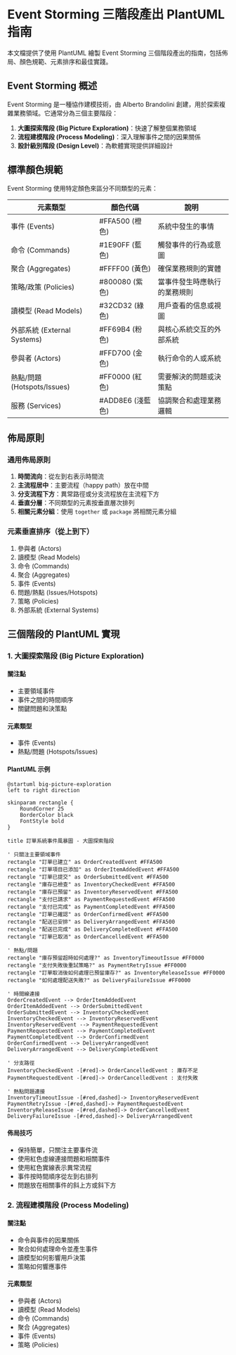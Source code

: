 # Event Storming 三階段產出 PlantUML 指南

本文檔提供了使用 PlantUML 繪製 Event Storming 三個階段產出的指南，包括佈局、顏色規範、元素排序和最佳實踐。

## Event Storming 概述

Event Storming 是一種協作建模技術，由 Alberto Brandolini 創建，用於探索複雜業務領域。它通常分為三個主要階段：

1. **大圖探索階段 (Big Picture Exploration)**：快速了解整個業務領域
2. **流程建模階段 (Process Modeling)**：深入理解事件之間的因果關係
3. **設計級別階段 (Design Level)**：為軟體實現提供詳細設計

## 標準顏色規範

Event Storming 使用特定顏色來區分不同類型的元素：

| 元素類型 | 顏色代碼 | 說明 |
|---------|---------|------|
| 事件 (Events) | #FFA500 (橙色) | 系統中發生的事情 |
| 命令 (Commands) | #1E90FF (藍色) | 觸發事件的行為或意圖 |
| 聚合 (Aggregates) | #FFFF00 (黃色) | 確保業務規則的實體 |
| 策略/政策 (Policies) | #800080 (紫色) | 當事件發生時應執行的業務規則 |
| 讀模型 (Read Models) | #32CD32 (綠色) | 用戶查看的信息或視圖 |
| 外部系統 (External Systems) | #FF69B4 (粉色) | 與核心系統交互的外部系統 |
| 參與者 (Actors) | #FFD700 (金色) | 執行命令的人或系統 |
| 熱點/問題 (Hotspots/Issues) | #FF0000 (紅色) | 需要解決的問題或決策點 |
| 服務 (Services) | #ADD8E6 (淺藍色) | 協調聚合和處理業務邏輯 |

## 佈局原則

### 通用佈局原則

1. **時間流向**：從左到右表示時間流
2. **主流程居中**：主要流程（happy path）放在中間
3. **分支流程下方**：異常路徑或分支流程放在主流程下方
4. **垂直分層**：不同類型的元素按垂直層次排列
5. **相關元素分組**：使用 `together` 或 `package` 將相關元素分組

### 元素垂直排序（從上到下）

1. 參與者 (Actors)
2. 讀模型 (Read Models)
3. 命令 (Commands)
4. 聚合 (Aggregates)
5. 事件 (Events)
6. 問題/熱點 (Issues/Hotspots)
7. 策略 (Policies)
8. 外部系統 (External Systems)

## 三個階段的 PlantUML 實現

### 1. 大圖探索階段 (Big Picture Exploration)

#### 關注點
- 主要領域事件
- 事件之間的時間順序
- 關鍵問題和決策點

#### 元素類型
- 事件 (Events)
- 熱點/問題 (Hotspots/Issues)

#### PlantUML 示例
```puml
@startuml big-picture-exploration
left to right direction

skinparam rectangle {
    RoundCorner 25
    BorderColor black
    FontStyle bold
}

title 訂單系統事件風暴圖 - 大圖探索階段

' 只關注主要領域事件
rectangle "訂單已建立" as OrderCreatedEvent #FFA500
rectangle "訂單項目已添加" as OrderItemAddedEvent #FFA500
rectangle "訂單已提交" as OrderSubmittedEvent #FFA500
rectangle "庫存已檢查" as InventoryCheckedEvent #FFA500
rectangle "庫存已預留" as InventoryReservedEvent #FFA500
rectangle "支付已請求" as PaymentRequestedEvent #FFA500
rectangle "支付已完成" as PaymentCompletedEvent #FFA500
rectangle "訂單已確認" as OrderConfirmedEvent #FFA500
rectangle "配送已安排" as DeliveryArrangedEvent #FFA500
rectangle "配送已完成" as DeliveryCompletedEvent #FFA500
rectangle "訂單已取消" as OrderCancelledEvent #FFA500

' 熱點/問題
rectangle "庫存預留超時如何處理?" as InventoryTimeoutIssue #FF0000
rectangle "支付失敗後重試策略?" as PaymentRetryIssue #FF0000
rectangle "訂單取消後如何處理已預留庫存?" as InventoryReleaseIssue #FF0000
rectangle "如何處理配送失敗?" as DeliveryFailureIssue #FF0000

' 時間線連接
OrderCreatedEvent --> OrderItemAddedEvent
OrderItemAddedEvent --> OrderSubmittedEvent
OrderSubmittedEvent --> InventoryCheckedEvent
InventoryCheckedEvent --> InventoryReservedEvent
InventoryReservedEvent --> PaymentRequestedEvent
PaymentRequestedEvent --> PaymentCompletedEvent
PaymentCompletedEvent --> OrderConfirmedEvent
OrderConfirmedEvent --> DeliveryArrangedEvent
DeliveryArrangedEvent --> DeliveryCompletedEvent

' 分支路徑
InventoryCheckedEvent -[#red]-> OrderCancelledEvent : 庫存不足
PaymentRequestedEvent -[#red]-> OrderCancelledEvent : 支付失敗

' 熱點問題連接
InventoryTimeoutIssue -[#red,dashed]-> InventoryReservedEvent
PaymentRetryIssue -[#red,dashed]-> PaymentRequestedEvent
InventoryReleaseIssue -[#red,dashed]-> OrderCancelledEvent
DeliveryFailureIssue -[#red,dashed]-> DeliveryArrangedEvent
```

#### 佈局技巧
- 保持簡單，只關注主要事件流
- 使用紅色虛線連接問題和相關事件
- 使用紅色實線表示異常流程
- 事件按時間順序從左到右排列
- 問題放在相關事件的斜上方或斜下方

### 2. 流程建模階段 (Process Modeling)

#### 關注點
- 命令與事件的因果關係
- 聚合如何處理命令並產生事件
- 讀模型如何影響用戶決策
- 策略如何響應事件

#### 元素類型
- 參與者 (Actors)
- 讀模型 (Read Models)
- 命令 (Commands)
- 聚合 (Aggregates)
- 事件 (Events)
- 策略 (Policies)